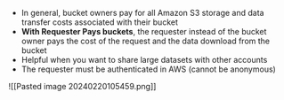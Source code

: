 
- In general, bucket owners pay for all Amazon S3 storage and data transfer costs associated with their bucket
- **With Requester Pays buckets**, the requester instead of the bucket owner pays the cost of the request and the data download from the bucket
- Helpful when you want to share large datasets with other accounts
- The requester must be authenticated in AWS (cannot be anonymous)

![[Pasted image 20240220105459.png]]
